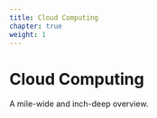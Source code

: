 ```yaml
---
title: Cloud Computing
chapter: true
weight: 1
---
```


# Cloud Computing

A mile-wide and inch-deep overview.